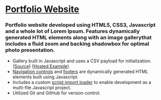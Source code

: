 # [Portfolio Website](https://rtruc.github.io/vettec-project1/journey.html)
### Portfolio website developed using HTML5, CSS3, Javascript and a whole lot of Lorem Ipsum. Features dynamically generated HTML elements along with an image gallerythat includes a fluid zoom and backing shadowbox for optimal photo presentation.
- Gallery built in Javascript and uses a CSV payload for initialization. ([Source](https://github.com/rtruc/vettec-project1/blob/main/js/sub/gallery.js)) ([Hosted Example](https://rtruc.github.io/vettec-project1/journey.html))
- [Navigation controls](https://github.com/rtruc/vettec-project1/blob/main/js/sub/navbar.js) and [footers](https://github.com/rtruc/vettec-project1/blob/main/js/sub/footer.js) are dynamically generated HTML elements built using Javascript. 
- Includes a custom [script import loader](https://github.com/rtruc/vettec-project1/blob/main/js/imports.js) to enable development as a multi-file Javascript project.
- Utilized Git and GitHub for version control.